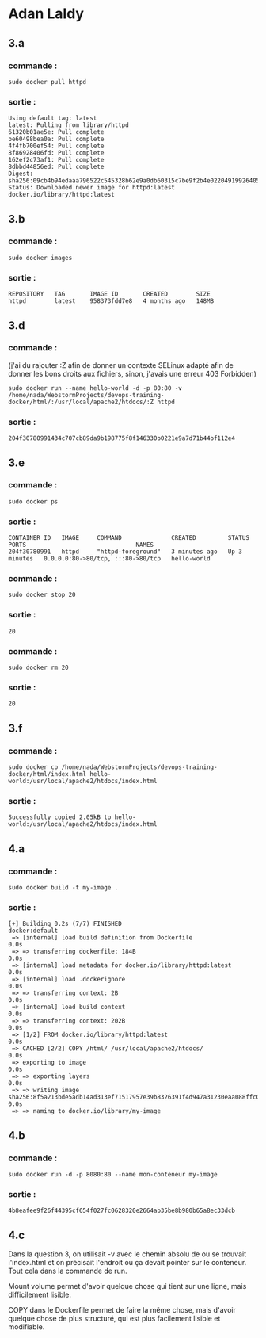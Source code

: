 # Adan Laldy

## 3.a 
### commande :
```
sudo docker pull httpd
```
### sortie : 
```
Using default tag: latest
latest: Pulling from library/httpd
61320b01ae5e: Pull complete 
be60498bea0a: Pull complete 
4f4fb700ef54: Pull complete 
8f86928406fd: Pull complete 
162ef2c73af1: Pull complete 
8dbbd44856ed: Pull complete 
Digest: sha256:09cb4b94edaaa796522c545328b62e9a0db60315c7be9f2b4e02204919926405
Status: Downloaded newer image for httpd:latest
docker.io/library/httpd:latest
```

## 3.b 
### commande :
```
sudo docker images
```
### sortie : 
```
REPOSITORY   TAG       IMAGE ID       CREATED        SIZE
httpd        latest    958373fdd7e8   4 months ago   148MB
```

## 3.d
### commande :
(j'ai du rajouter :Z afin de donner un contexte SELinux adapté afin de donner les bons droits aux fichiers, sinon, j'avais une erreur 403 Forbidden)
```
sudo docker run --name hello-world -d -p 80:80 -v /home/nada/WebstormProjects/devops-training-docker/html/:/usr/local/apache2/htdocs/:Z httpd
```
### sortie : 
```
204f30780991434c707cb89da9b198775f8f146330b0221e9a7d71b44bf112e4
```

## 3.e
### commande :
```
sudo docker ps
```
### sortie :
```
CONTAINER ID   IMAGE     COMMAND              CREATED         STATUS         PORTS                               NAMES
204f30780991   httpd     "httpd-foreground"   3 minutes ago   Up 3 minutes   0.0.0.0:80->80/tcp, :::80->80/tcp   hello-world
```
### commande : 
```
sudo docker stop 20
```
### sortie :
```
20
```
### commande :
```
sudo docker rm 20
```
### sortie :
```
20
```

## 3.f 
### commande : 
```
sudo docker cp /home/nada/WebstormProjects/devops-training-docker/html/index.html hello-world:/usr/local/apache2/htdocs/index.html
```
### sortie : 
```
Successfully copied 2.05kB to hello-world:/usr/local/apache2/htdocs/index.html
```

## 4.a
### commande :
```
sudo docker build -t my-image .
```
### sortie : 
```
[+] Building 0.2s (7/7) FINISHED                                                                                                                                                                                     docker:default
 => [internal] load build definition from Dockerfile                                                                                                                                                                           0.0s
 => => transferring dockerfile: 184B                                                                                                                                                                                           0.0s
 => [internal] load metadata for docker.io/library/httpd:latest                                                                                                                                                                0.0s
 => [internal] load .dockerignore                                                                                                                                                                                              0.0s
 => => transferring context: 2B                                                                                                                                                                                                0.0s
 => [internal] load build context                                                                                                                                                                                              0.0s
 => => transferring context: 202B                                                                                                                                                                                              0.0s
 => [1/2] FROM docker.io/library/httpd:latest                                                                                                                                                                                  0.0s
 => CACHED [2/2] COPY /html/ /usr/local/apache2/htdocs/                                                                                                                                                                        0.0s
 => exporting to image                                                                                                                                                                                                         0.0s
 => => exporting layers                                                                                                                                                                                                        0.0s
 => => writing image sha256:8f5a213bde5adb14ad313ef71517957e39b8326391f4d947a31230eaa088ffc0                                                                                                                                   0.0s
 => => naming to docker.io/library/my-image
```

## 4.b
### commande : 
```
sudo docker run -d -p 8080:80 --name mon-conteneur my-image
```
### sortie : 
```
4b8eafee9f26f44395cf654f027fc0628320e2664ab35be8b980b65a8ec33dcb
```

## 4.c
Dans la question 3, on utilisait -v avec le chemin absolu de ou se trouvait l'index.html et on précisait l'endroit ou ça devait pointer sur le conteneur. Tout cela dans la commande de run.

Mount volume permet d'avoir quelque chose qui tient sur une ligne, mais difficilement lisible.

COPY dans le Dockerfile permet de faire la même chose, mais d'avoir quelque chose de plus structuré, qui est plus facilement lisible et modifiable.